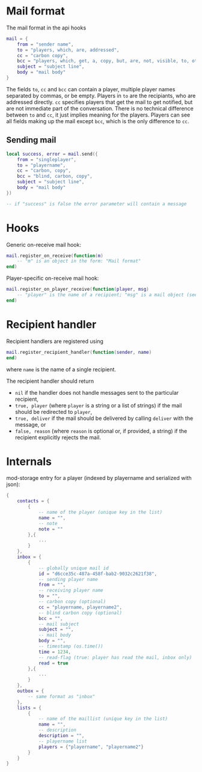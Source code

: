 
# Mail format
The mail format in the api hooks

```lua
mail = {
	from = "sender name",
	to = "players, which, are, addressed",
	cc = "carbon copy",
	bcc = "players, which, get, a, copy, but, are, not, visible, to, others",
	subject = "subject line",
	body = "mail body"
}
```

The fields `to`, `cc` and `bcc` can contain a player, multiple player names separated by commas, or be empty.
Players in `to` are the recipiants, who are addressed directly. `cc` specifies players that get the mail to get notified, but are not immediate part of the conversation.
There is no technical difference between `to` and `cc`, it just implies meaning for the players.
Players can see all fields making up the mail except `bcc`, which is the only difference to `cc`.

## Sending mail

```lua
local success, error = mail.send({
	from = "singleplayer",
	to = "playername",
	cc = "carbon, copy",
	bcc = "blind, carbon, copy",
	subject = "subject line",
	body = "mail body"
})

-- if "success" is false the error parameter will contain a message
```

# Hooks
Generic on-receive mail hook:

```lua
mail.register_on_receive(function(m)
	-- "m" is an object in the form: "Mail format"
end)
```

Player-specific on-receive mail hook:
```lua
mail.register_on_player_receive(function(player, msg)
    -- "player" is the name of a recipient; "msg" is a mail object (see "Mail format")
end)
```

# Recipient handler
Recipient handlers are registered using

```lua
mail.register_recipient_handler(function(sender, name)
end)
```

where `name` is the name of a single recipient.

The recipient handler should return
* `nil` if the handler does not handle messages sent to the particular recipient,
* `true, player` (where `player` is a string or a list of strings) if the mail should be redirected to `player`,
* `true, deliver` if the mail should be delivered by calling `deliver` with the message, or
* `false, reason` (where `reason` is optional or, if provided, a string) if the recipient explicitly rejects the mail.

# Internals

mod-storage entry for a player (indexed by playername and serialized with json):
```lua
{
	contacts = {
		{
			-- name of the player (unique key in the list)
			name = "",
			-- note
			note = ""
		},{
			...
		}
	},
	inbox = {
		{
			-- globally unique mail id
			id = "d6cce35c-487a-458f-bab2-9032c2621f38",
			-- sending player name
			from = "",
			-- receiving player name
			to = "",
			-- carbon copy (optional)
			cc = "playername, playername2",
			-- blind carbon copy (optional)
			bcc = "",
			-- mail subject
			subject = "",
			-- mail body
			body = "",
			-- timestamp (os.time())
			time = 1234,
			-- read-flag (true: player has read the mail, inbox only)
			read = true
		},{
			...
		}
	},
	outbox = {
		-- same format as "inbox"
	},
	lists = {
		{
			-- name of the maillist (unique key in the list)
			name = "",
			-- description
			description = "",
			-- playername list
			players = {"playername", "playername2"}
		}
	}
}
